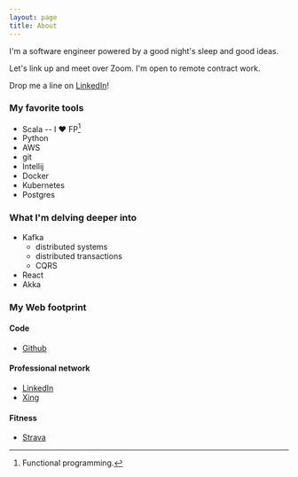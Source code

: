 ```yaml
---
layout: page
title: About
---
```


I'm a software engineer powered by a good night's sleep and good ideas.

Let's link up and meet over Zoom. I'm open to remote contract work.

Drop me a line on [LinkedIn](https://www.linkedin.com/in/esteban-zacharzewski)!

### My favorite tools
* Scala -- I ♥️ FP[^footnote_one]
* Python
* AWS
* git
* Intellij
* Docker
* Kubernetes
* Postgres

### What I'm delving deeper into
* Kafka
  * distributed systems
  * distributed transactions
  * CQRS
* React
* Akka

### My Web footprint

#### Code
* [Github](https://github.com/stzr1123)

#### Professional network
* [LinkedIn](https://www.linkedin.com/in/esteban-zacharzewski)
* [Xing](https://www.xing.com/profile/Esteban_Zacharzewski)

#### Fitness
* [Strava](https://www.strava.com/athletes/9632376)

[^footnote_one]: Functional programming.
